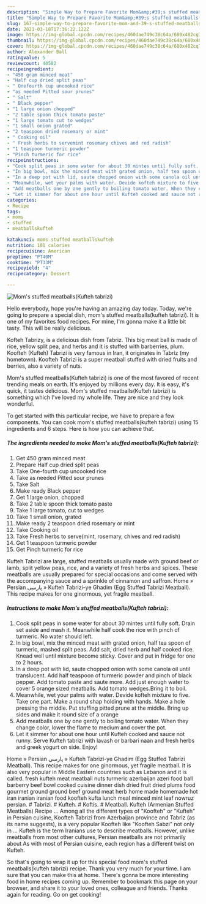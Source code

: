 ```yaml
---
description: "Simple Way to Prepare Favorite Mom&amp;#39;s stuffed meatballs(Kufteh tabrizi)"
title: "Simple Way to Prepare Favorite Mom&amp;#39;s stuffed meatballs(Kufteh tabrizi)"
slug: 167-simple-way-to-prepare-favorite-mom-and-39-s-stuffed-meatballskufteh-tabrizi
date: 2021-03-18T17:36:22.122Z
image: https://img-global.cpcdn.com/recipes/460dae749c38c64a/680x482cq70/moms-stuffed-meatballskufteh-tabrizi-recipe-main-photo.jpg
thumbnail: https://img-global.cpcdn.com/recipes/460dae749c38c64a/680x482cq70/moms-stuffed-meatballskufteh-tabrizi-recipe-main-photo.jpg
cover: https://img-global.cpcdn.com/recipes/460dae749c38c64a/680x482cq70/moms-stuffed-meatballskufteh-tabrizi-recipe-main-photo.jpg
author: Alexander Ball
ratingvalue: 5
reviewcount: 40582
recipeingredient:
- "450 gram minced meat"
- "Half cup dried split peas"
- " Onefourth cup uncooked rice"
- "as needed Pitted sour prunes"
- " Salt"
- " Black pepper"
- "1 large onion chopped"
- "2 table spoon thick tomato paste"
- "1 large tomato cut to wedges"
- "1 small onion grated"
- "2 teaspoon dried rosemary or mint"
- " Cooking oil"
- " Fresh herbs to servemint rosemary chives and red radish"
- "1 teaspoon turmeric powder"
- "Pinch turmeric for rice"
recipeinstructions:
- "Cook split peas in some water for about 30 mintes until fully soft. Drain set aside and mash it. Meanwhile half cook the rice with pinch of turmeric. No water should left."
- "In big bowl, mix the minced meat with grated onion, half tea spoon of turmeric, mashed split peas. Add salt, dried herb and half cooked rice. Knead well until mixture become sticky. Cover and put in fridge for one to 2 hours."
- "In a deep pot with lid, saute chopped onion with some canola oil until translucent. Add half teaspoon of turmeric powder and pinch of black pepper. Add tomato paste and saute more. Add just enough water to cover 5 orange sized meatballs. Add tomato wedges.Bring it to boil."
- "Meanwhile, wet your palms with water. Devide kofteh mixture to five. Take one part. Make a round shap holding with hands. Make a hole pressing the middle. Put stuffing pitted prune at the middle. Bring up sides and make it round size of a orange"
- "Add meatballs one by one gently to boiling tomato water. When they change color, lower the flame to medium and cover the pot."
- "Let it simmer for about one hour until Kufteh cooked and sauce not runny. Serve Kufteh tabrizi with lavash or barbari naan and fresh herbs and greek yogurt on side. Enjoy!"
categories:
- Recipe
tags:
- moms
- stuffed
- meatballskufteh

katakunci: moms stuffed meatballskufteh 
nutrition: 101 calories
recipecuisine: American
preptime: "PT40M"
cooktime: "PT33M"
recipeyield: "4"
recipecategory: Dessert

---
```



![Mom&#39;s stuffed meatballs(Kufteh tabrizi)](https://img-global.cpcdn.com/recipes/460dae749c38c64a/680x482cq70/moms-stuffed-meatballskufteh-tabrizi-recipe-main-photo.jpg)

Hello everybody, hope you're having an amazing day today. Today, we're going to prepare a special dish, mom&#39;s stuffed meatballs(kufteh tabrizi). It is one of my favorites food recipes. For mine, I'm gonna make it a little bit tasty. This will be really delicious.

Kofteh Tabrizy, is a delicious dish from Tabriz. This big meat ball is made of rice, yellow split pea, and herbs and it is stuffed with barberries, plum. Koofteh (Kufteh) Tabrizi is very famous in Iran, it originates in Tabriz (my hometown). Koofteh Tabrizi is a super meatball stuffed with dried fruits and berries, also a variety of nuts.

Mom&#39;s stuffed meatballs(Kufteh tabrizi) is one of the most favored of recent trending meals on earth. It's enjoyed by millions every day. It is easy, it's quick, it tastes delicious. Mom&#39;s stuffed meatballs(Kufteh tabrizi) is something which I've loved my whole life. They are nice and they look wonderful.


To get started with this particular recipe, we have to prepare a few components. You can cook mom&#39;s stuffed meatballs(kufteh tabrizi) using 15 ingredients and 6 steps. Here is how you can achieve that.

<!--inarticleads1-->

##### The ingredients needed to make Mom&#39;s stuffed meatballs(Kufteh tabrizi):

1. Get 450 gram minced meat
1. Prepare Half cup dried split peas
1. Take  One-fourth cup uncooked rice
1. Take as needed Pitted sour prunes
1. Take  Salt
1. Make ready  Black pepper
1. Get 1 large onion, chopped
1. Take 2 table spoon thick tomato paste
1. Take 1 large tomato, cut to wedges
1. Take 1 small onion, grated
1. Make ready 2 teaspoon dried rosemary or mint
1. Take  Cooking oil
1. Take  Fresh herbs to serve(mint, rosemary, chives and red radish)
1. Get 1 teaspoon turmeric powder
1. Get Pinch turmeric for rice


Kufteh Tabrizi are large, stuffed meatballs usually made with ground beef or lamb, split yellow peas, rice, and a variety of fresh herbs and spices. These meatballs are usually prepared for special occasions and come served with the accompanying sauce and a sprinkle of cinnamon and saffron. Home » Persian پارسی » Kufteh Tabrizi-ye Ghadim (Egg Stuffed Tabrizi Meatball). This recipe makes for one ginormous, yet fragile meatball. 

<!--inarticleads2-->

##### Instructions to make Mom&#39;s stuffed meatballs(Kufteh tabrizi):

1. Cook split peas in some water for about 30 mintes until fully soft. Drain set aside and mash it. Meanwhile half cook the rice with pinch of turmeric. No water should left.
1. In big bowl, mix the minced meat with grated onion, half tea spoon of turmeric, mashed split peas. Add salt, dried herb and half cooked rice. Knead well until mixture become sticky. Cover and put in fridge for one to 2 hours.
1. In a deep pot with lid, saute chopped onion with some canola oil until translucent. Add half teaspoon of turmeric powder and pinch of black pepper. Add tomato paste and saute more. Add just enough water to cover 5 orange sized meatballs. Add tomato wedges.Bring it to boil.
1. Meanwhile, wet your palms with water. Devide kofteh mixture to five. Take one part. Make a round shap holding with hands. Make a hole pressing the middle. Put stuffing pitted prune at the middle. Bring up sides and make it round size of a orange
1. Add meatballs one by one gently to boiling tomato water. When they change color, lower the flame to medium and cover the pot.
1. Let it simmer for about one hour until Kufteh cooked and sauce not runny. Serve Kufteh tabrizi with lavash or barbari naan and fresh herbs and greek yogurt on side. Enjoy!


Home » Persian پارسی » Kufteh Tabrizi-ye Ghadim (Egg Stuffed Tabrizi Meatball). This recipe makes for one ginormous, yet fragile meatball. It is also very popular in Middle Eastern countries such as Lebanon and it is called. fresh kufteh meat meatball nuts turmeric azerbaijan azeri food ball barberry beef bowl cooked cuisine dinner dish dried fruit dried plums food gourmet ground ground beef ground meat herb home made homemade hot iran iranian iranian food koofteh kufta lunch meal minced mint leaf nowruz persian. # Tabrizi. # Kufteh. # Koftis. # Meatball. Kufteh (Armenian Stuffed Meatballs) Recipe … Among all the different types of &#34;Koofteh&#34; or &#34;Kufteh&#34; in Persian cuisine, Koofteh Tabrizi from Azerbaijan province and Tabriz (as its name suggests), is a very popular Koofteh like &#34;Koofteh Sabzi&#34; not only in … Kufteh is the term Iranians use to describe meatballs. However, unlike meatballs from most other cultures, Persian meatballs are not primarily about As with most of Persian cuisine, each region has a different twist on Kufteh. 

So that's going to wrap it up for this special food mom&#39;s stuffed meatballs(kufteh tabrizi) recipe. Thank you very much for your time. I am sure that you can make this at home. There's gonna be more interesting food in home recipes coming up. Remember to bookmark this page on your browser, and share it to your loved ones, colleague and friends. Thanks again for reading. Go on get cooking!
